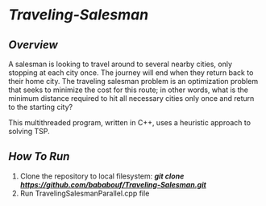 # **_Traveling-Salesman_**  
## **_Overview_**  
A salesman is looking to travel around to several nearby cities, only stopping at each city once. The journey will end when they return back to their home city. The traveling salesman problem is an optimization
problem that seeks to minimize the cost for this route; in other words, what is the minimum distance required to hit all necessary cities only once and return to the starting city?  

This multithreaded program, written in C++, uses a heuristic approach to solving TSP. 
## **_How To Run_**  
1. Clone the repository to local filesystem: **_git clone https://github.com/bababouf/Traveling-Salesman.git_**
2. Run TravelingSalesmanParallel.cpp file
